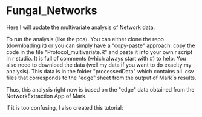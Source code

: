# Fungal_Networks

Here I will update the multivariate analysis of Network data.

To run the analysis (like the pca). You can either clone the repo (downloading it) or you can simply have a "copy-paste" approach: copy the code in the file "Protocol_multivariate.R" and paste it into your own r script in r studio. It is full of comments (which always start with #) to help. You also need to download the data (well my data if you want to do exaclty my analysis). This data is in the folder "processedData" which contains all .csv files that corresponds to the "edge" sheet from the output of Mark´s results.

Thus, this analysis right now is based on the "edge" data obtained from the NetworkExtraction App of Mark. 

If it is too confusing, I also created this tutorial:


